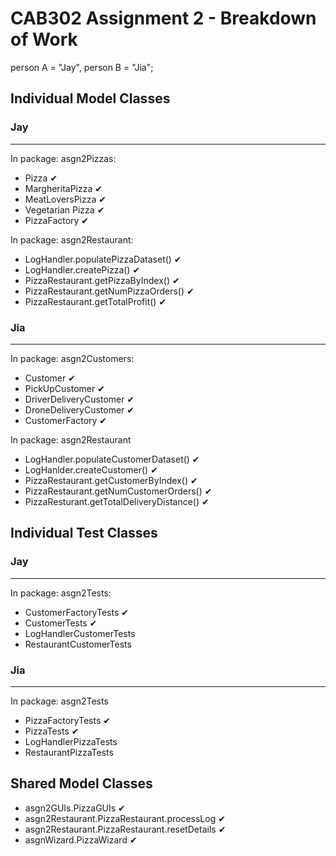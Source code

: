 # CAB302 Assignment 2 - Breakdown of Work
person A = "Jay", person B = "Jia";

## Individual Model Classes  
### Jay
---
In package: asgn2Pizzas:
- Pizza ✔
- MargheritaPizza ✔
- MeatLoversPizza ✔
- Vegetarian Pizza ✔
- PizzaFactory ✔

In package: asgn2Restaurant:
- LogHandler.populatePizzaDataset() ✔
- LogHandler.createPizza() ✔
- PizzaRestaurant.getPizzaByIndex() ✔
- PizzaRestaurant.getNumPizzaOrders() ✔
- PizzaRestaurant.getTotalProfit() ✔

### Jia
---
In package: asgn2Customers:
- Customer ✔
- PickUpCustomer ✔
- DriverDeliveryCustomer ✔
- DroneDeliveryCustomer ✔
- CustomerFactory ✔

In package: asgn2Restaurant
- LogHandler.populateCustomerDataset() ✔
- LogHanlder.createCustomer() ✔
- PizzaRestaurant.getCustomerByIndex() ✔
- PizzaRestaurant.getNumCustomerOrders() ✔
- PizzaResturant.getTotalDeliveryDistance() ✔


## Individual Test Classes
### Jay
---
In package: asgn2Tests:
- CustomerFactoryTests ✔
- CustomerTests ✔
- LogHandlerCustomerTests
- RestaurantCustomerTests

### Jia
---
In package: asgn2Tests
- PizzaFactoryTests ✔
- PizzaTests ✔
- LogHandlerPizzaTests 
- RestaurantPizzaTests


## Shared Model Classes
- asgn2GUIs.PizzaGUIs ✔
- asgn2Restaurant.PizzaRestaurant.processLog ✔
- asgn2Restaurant.PizzaRestaurant.resetDetails ✔
- asgnWizard.PizzaWizard ✔

